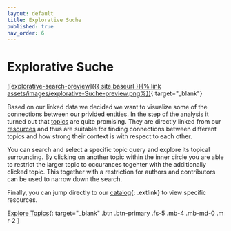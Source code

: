 ```yaml
---
layout: default
title: Explorative Suche
published: true
nav_order: 6
---
```


# Explorative Suche


[![explorative-search-preview]({{ site.baseurl }}{% link assets/images/explorative-Suche-preview.png%})](https://data.slub-dresden.de/explore){:target="_blank"}

Based on our linked data we decided we want to visualize some of the connections between our privided entities. In the step of the analysis it turned out that [topics](https://data.slub-dresden.de/topics/search) are quite promising. They are directly linked from our [resources](https://data.slub-dresden.de/resources/search) and thus are suitable for finding connections between different topics and how strong their context is with respect to each other. 

You can search and select a specific topic query and explore its topical surrounding. By clicking on another topic within the inner circle you are able to restrict the larger topic to occurances togehter with the additionally clicked topic. This together with a restriction for authors and contributors can be used to narrow down the search.


Finally, you can jump directly to our [catalog](https://katalog.slub-dresden.de){: .extlink} to view specific resources.

[Explore Topics](https://data.slub-dresden.de/explore){: target="_blank" .btn .btn-primary .fs-5 .mb-4 .mb-md-0 .m r-2 }
